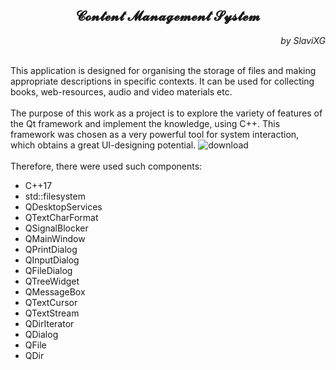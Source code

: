 <div align="center">
<h2><b>𝓒𝓸𝓷𝓽𝓮𝓷𝓽 𝓜𝓪𝓷𝓪𝓰𝓮𝓶𝓮𝓷𝓽 𝓢𝔂𝓼𝓽𝓮𝓶</b></h2>
</div>

<div align="right">
<em> by SlaviXG </em>
</div>

<br>This application is designed for organising the storage 
of files and making appropriate descriptions in specific contexts. 
It can be used for collecting books, web-resources, audio and video materials etc.
<br>
<br>The purpose of this work as a project is to explore the variety of features 
of the Qt framework and implement the knowledge, using C++. This framework 
was chosen as a very powerful tool for system interaction, which obtains 
a great UI-designing potential.
![download](https://user-images.githubusercontent.com/78792148/206024521-b9daf83c-6e2f-4375-a0bd-a9faad592a4a.png)
<br>
<br>Therefore, there were used such components:
<ul>
    <li>C++17</li>
    <li>std::filesystem</li>
    <li>QDesktopServices</li>
    <li>QTextCharFormat</li>
    <li>QSignalBlocker</li>
    <li>QMainWindow</li>
    <li>QPrintDialog</li>
    <li>QInputDialog</li>
    <li>QFileDialog</li>
    <li>QTreeWidget</li>
    <li>QMessageBox</li>
    <li>QTextCursor</li>
    <li>QTextStream</li>
    <li>QDirIterator</li>
    <li>QDialog</li>
    <li>QFile</li>
    <li>QDir</li>
</ul>